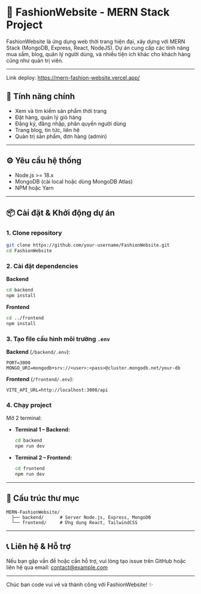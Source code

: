 # 👗 FashionWebsite - MERN Stack Project

FashionWebsite là ứng dụng web thời trang hiện đại, xây dựng với MERN Stack (MongoDB, Express, React, NodeJS). Dự án cung cấp các tính năng mua sắm, blog, quản lý người dùng, và nhiều tiện ích khác cho khách hàng cũng như quản trị viên.

---

Link deploy:
         https://mern-fashion-website.vercel.app/

## 🚀 Tính năng chính

-   Xem và tìm kiếm sản phẩm thời trang
-   Đặt hàng, quản lý giỏ hàng
-   Đăng ký, đăng nhập, phân quyền người dùng
-   Trang blog, tin tức, liên hệ
-   Quản trị sản phẩm, đơn hàng (admin)

---

## ⚙️ Yêu cầu hệ thống

-   Node.js >= 18.x
-   MongoDB (cài local hoặc dùng MongoDB Atlas)
-   NPM hoặc Yarn

---

## 📦 Cài đặt & Khởi động dự án

### 1. Clone repository

```bash
git clone https://github.com/your-username/FashionWebsite.git
cd FashionWebsite
```

### 2. Cài đặt dependencies

**Backend**

```bash
cd backend
npm install
```

**Frontend**

```bash
cd ../frontend
npm install
```

### 3. Tạo file cấu hình môi trường `.env`

**Backend** (`/backend/.env`):

```
PORT=3000
MONGO_URI=mongodb+srv://<user>:<pass>@cluster.mongodb.net/your-db
```

**Frontend** (`/frontend/.env`):

```
VITE_API_URL=http://localhost:3000/api
```

### 4. Chạy project

Mở 2 terminal:

-   **Terminal 1 – Backend:**
    ```bash
    cd backend
    npm run dev
    ```
-   **Terminal 2 – Frontend:**
    ```bash
    cd frontend
    npm run dev
    ```

---

## 📁 Cấu trúc thư mục

```
MERN-FashionWebsite/
  ├── backend/      # Server Node.js, Express, MongoDB
  └── frontend/     # Ứng dụng React, TailwindCSS
```

---

## 📞 Liên hệ & Hỗ trợ

Nếu bạn gặp vấn đề hoặc cần hỗ trợ, vui lòng tạo issue trên GitHub hoặc liên hệ qua email: [contact@example.com](mailto:contact@example.com)

---

Chúc bạn code vui vẻ và thành công với FashionWebsite! ✨
